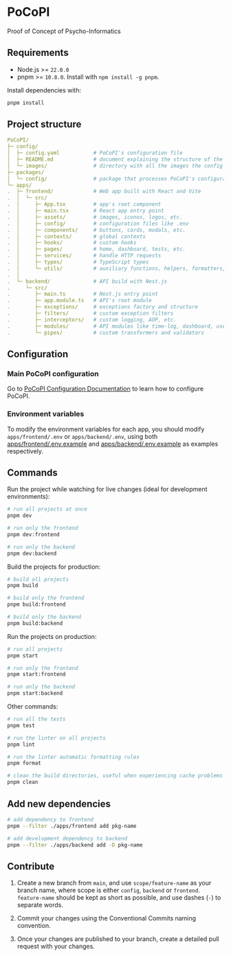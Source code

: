 # PoCoPI

Proof of Concept of Psycho-Informatics

## Requirements

- Node.js >= `22.0.0`
- pnpm >= `10.8.0`. Install with `npm install -g pnpm`.

Install dependencies with:

```bash
pnpm install
```

## Project structure

```yaml
PoCoPI/
├─ config/
│  ├─ config.yaml           # PoCoPI's configuration file
│  ├─ README.md             # document explaining the structure of the config file
│  └─ images/               # directory with all the images the config references
├─ packages/
│  └─ config/               # package that processes PoCoPI's configuration files
└─ apps/
.  ├─ frontend/             # Web app built with React and Vite
.  │  └─ src/
.  │     ├─ App.tsx         # app's root component
.  │     ├─ main.tsx        # React app entry point
.  │     ├─ assets/         # images, iconos, logos, etc.
.  │     ├─ config/         # configuration files like .env
.  │     ├─ components/     # buttons, cards, modals, etc.
.  │     ├─ contexts/       # global contexts
.  │     ├─ hooks/          # custom hooks
.  │     ├─ pages/          # home, dashboard, tests, etc.
.  │     ├─ services/       # handle HTTP requests
.  │     ├─ types/          # TypeScript types
.  │     └─ utils/          # auxiliary functions, helpers, formatters, etc.
.  │
.  └─ backend/              # API build with Nest.js
.     └─ src/
.        ├─ main.ts         # Nest.js entry point
.        ├─ app.module.ts   # API's root module
.        ├─ exceptions/     # exceptions factory and structure
.        ├─ filters/        # custom exception filters
.        ├─ interceptors/   # custom logging, AOP, etc.
.        ├─ modules/        # API modules like time-log, dashboard, users, etc.
.        └─ pipes/          # custom transformers and validators
```

## Configuration

### Main PoCoPI configuration

Go to [PoCoPI Configuration Documentation](config/README.md) to learn how to configure PoCoPI.

### Environment variables

To modify the environment variables for each app, you should modify `apps/frontend/.env` or `apps/backend/.env`, using
both [apps/frontend/.env.example](apps/frontend/.env.example) and [apps/backend/.env.example](apps/backend/.env.example)
as examples respectively.

## Commands

Run the project while watching for live changes (ideal for development environments):

```bash
# run all projects at once
pnpm dev

# run only the frontend
pnpm dev:frontend

# run only the backend
pnpm dev:backend
```

Build the projects for production:

```bash
# build all projects
pnpm build

# build only the frontend
pnpm build:frontend

# build only the backend
pnpm build:backend
```

Run the projects on production:

```bash
# run all projects
pnpm start

# run only the frontend
pnpm start:frontend

# run only the backend
pnpm start:backend
```

Other commands:

```bash
# run all the tests
pnpm test

# run the linter on all projects
pnpm lint

# run the linter automatic formatting rules
pnpm format

# clean the build directories, useful when experiencing cache problems
pnpm clean
```

## Add new dependencies

```bash
# add dependency to frontend
pnpm --filter ./apps/frontend add pkg-name

# add development dependency to backend
pnpm --filter ./apps/backend add -D pkg-name
```

## Contribute

1. Create a new branch from `main`, and use `scope/feature-name` as your branch name, where scope is either `config`,
   `backend` or `frontend`. `feature-name` should be kept as short as possible, and use dashes (`-`) to separate words.

2. Commit your changes using the Conventional Commits naming convention.

3. Once your changes are published to your branch, create a detailed pull request with your changes.
